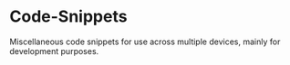 # Code-Snippets
Miscellaneous code snippets for use across multiple devices, mainly for development purposes.

